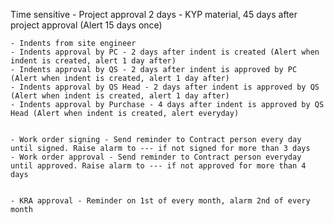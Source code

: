 Time sensitive
    - Project approval 2 days
    - KYP material, 45 days after project approval (Alert 15 days once)


    - Indents from site engineer
    - Indents approval by PC - 2 days after indent is created (Alert when indent is created, alert 1 day after)
    - Indents approval by QS - 2 days after indent is approved by PC (Alert when indent is created, alert 1 day after)
    - Indents approval by QS Head - 2 days after indent is approved by QS (Alert when indent is created, alert 1 day after)
    - Indents approval by Purchase - 4 days after indent is approved by QS Head (Alert when indent is created, alert everyday)
    

    - Work order signing - Send reminder to Contract person every day until signed. Raise alarm to --- if not signed for more than 3 days 
    - Work order approval - Send reminder to Contract person everyday until approved. Raise alarm to --- if not approved for more than 4 days
    

    - KRA approval - Reminder on 1st of every month, alarm 2nd of every month
